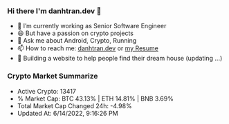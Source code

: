 ### Hi there I'm danhtran.dev 👋

- 🔭 I’m currently working as Senior Software Engineer
- 😄 But have a passion on crypto projects
- 💬 Ask me about Android, Crypto, Running 
- 📫 How to reach me: <a href="https://danhtran.dev" target="_blank">danhtran.dev</a> or <a href="Developer-Resume.pdf" target="_blank">my Resume</a>
- 🌱 Building a website to help people find their dream house (updating ...)

### Crypto Market Summarize
- Active Crypto: 13417
- % Market Cap: BTC 43.13% | ETH 14.81% | BNB 3.69%
- Total Market Cap Changed 24h: -4.98%
- Updated At: 6/14/2022, 9:16:26 PM
